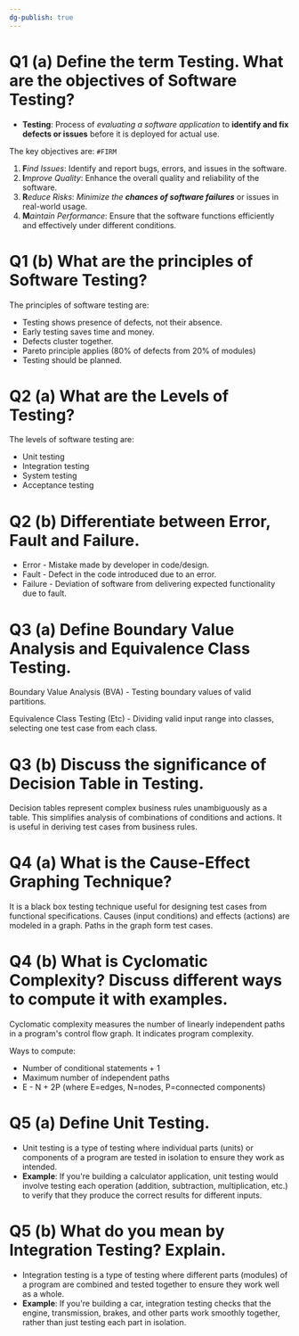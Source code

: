 ```yaml
---
dg-publish: true
---
```

# **Q1 (a) Define the term Testing. What are the objectives of Software Testing?**

- **Testing**: Process of *evaluating a software application* to **identify and fix defects or issues** before it is deployed for actual use.

The key objectives are: `#FIRM`
1. **F***ind Issues*: Identify and report bugs, errors, and issues in the software.
2. **I***mprove Quality*: Enhance the overall quality and reliability of the software.
3. **R***educe Risks*: *Minimize the **chances of software failures*** or issues in real-world usage.
4. **M***aintain Performance*: Ensure that the software functions efficiently and effectively under different conditions.

# **Q1 (b) What are the principles of Software Testing?**

The principles of software testing are:
- Testing shows presence of defects, not their absence.
- Early testing saves time and money.
- Defects cluster together.
- Pareto principle applies (80% of defects from 20% of modules)
- Testing should be planned.

# **Q2 (a) What are the Levels of Testing?**

The levels of software testing are:
- Unit testing 
- Integration testing
- System testing
- Acceptance testing

# **Q2 (b) Differentiate between Error, Fault and Failure.**

- Error - Mistake made by developer in code/design.
- Fault - Defect in the code introduced due to an error. 
- Failure - Deviation of software from delivering expected functionality due to fault.

# **Q3 (a) Define Boundary Value Analysis and Equivalence Class Testing.**

Boundary Value Analysis (BVA) - Testing boundary values of valid partitions.

Equivalence Class Testing (Etc) - Dividing valid input range into classes, selecting one test case from each class.

# **Q3 (b) Discuss the significance of Decision Table in Testing.** 

Decision tables represent complex business rules unambiguously as a table. This simplifies analysis of combinations of conditions and actions. It is useful in deriving test cases from business rules.

# **Q4 (a) What is the Cause-Effect Graphing Technique?**

It is a black box testing technique useful for designing test cases from functional specifications. Causes (input conditions) and effects (actions) are modeled in a graph. Paths in the graph form test cases.

# **Q4 (b) What is Cyclomatic Complexity? Discuss different ways to compute it with examples.**

Cyclomatic complexity measures the number of linearly independent paths in a program's control flow graph. It indicates program complexity.

Ways to compute:
- Number of conditional statements + 1
- Maximum number of independent paths
- E - N + 2P (where E=edges, N=nodes, P=connected components)

# **Q5 (a) Define Unit Testing.**

- Unit testing is a type of testing where individual parts (units) or components of a program are tested in isolation to ensure they work as intended.
- **Example**: If you're building a calculator application, unit testing would involve testing each operation (addition, subtraction, multiplication, etc.) to verify that they produce the correct results for different inputs.

# **Q5 (b) What do you mean by Integration Testing? Explain.**

- Integration testing is a type of testing where different parts (modules) of a program are combined and tested together to ensure they work well as a whole.
- **Example**: If you're building a car, integration testing checks that the engine, transmission, brakes, and other parts work smoothly together, rather than just testing each part in isolation.